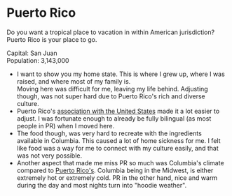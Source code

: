 # Puerto Rico

Do you want a tropical place to vacation in within American jurisdiction?   
Puerto Rico is your place to go. 

Capital: San Juan  
Population: 3,143,000

- I want to show you my home state. This is where I grew up, where I was raised, and where most of my family is.   
Moving here was difficult for me, leaving my life behind. Adjusting though, was not super hard due to Puerto Rico's rich and diverse culture.   
- Puerto Rico's [association with the United States](americanrelation.md) made it a lot easier to adjust. I was fortunate enough to already be fully bilingual (as most people in PR)
when I moved here.   
- The food though, was very hard to recreate with the ingredients available in Columbia. This caused a lot of home sickness for me. I felt like 
food was a way for me to connect with my culture easily, and that was not very possible.  
- Another aspect that made me miss PR so much was Columbia's climate compared to [Puerto Rico's](climate.md). Columbia being in the Midwest, is either extremely hot or extremely cold. PR in the other hand, nice and warm during the day and most nights turn into "hoodie weather". 

